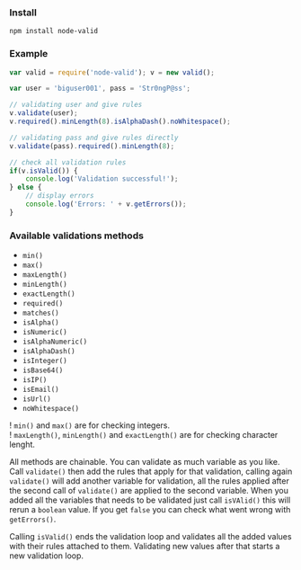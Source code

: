 ### Install
    npm install node-valid

### Example

```js
var valid = require('node-valid'); v = new valid();

var user = 'biguser001', pass = 'Str0ngP@ss';

// validating user and give rules
v.validate(user); 
v.required().minLength(8).isAlphaDash().noWhitespace();

// validating pass and give rules directly
v.validate(pass).required().minLength(8);

// check all validation rules
if(v.isValid()) { 
    console.log('Validation successful!');
} else {
    // display errors
    console.log('Errors: ' + v.getErrors());
}
```

### Available validations methods
- `min()`
- `max()`
- `maxLength()`
- `minLength()`
- `exactLength()`
- `required()`
- `matches()`
- `isAlpha()`
- `isNumeric()`
- `isAlphaNumeric()`
- `isAlphaDash()`
- `isInteger()`
- `isBase64()`
- `isIP()`
- `isEmail()`
- `isUrl()`
- `noWhitespace()`

! `min()` and `max()` are for checking integers.  
! `maxLength()`, `minLength()` and `exactLength()` are for checking character lenght.

All methods are chainable. You can validate as much variable as you like. Call `validate()` then add the rules that apply for that validation, calling again `validate()` will add another variable for validation, all the rules applied after the second call of `validate()` are applied to the second variable. When you added all the variables that needs to be validated just call `isVAlid()` this will rerun a `boolean` value. If you get `false` you can check what went wrong with `getErrors()`.

Calling `isValid()` ends the validation loop and validates all the added values with their rules attached to them. Validating new values after that starts a new validation loop.
